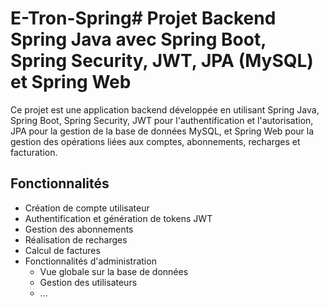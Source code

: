 # E-Tron-Spring# Projet Backend Spring Java avec Spring Boot, Spring Security, JWT, JPA (MySQL) et Spring Web

Ce projet est une application backend développée en utilisant Spring Java, Spring Boot, Spring Security, JWT pour l'authentification et l'autorisation, JPA pour la gestion de la base de données MySQL, et Spring Web pour la gestion des opérations liées aux comptes, abonnements, recharges et facturation.

## Fonctionnalités

- Création de compte utilisateur
- Authentification et génération de tokens JWT
- Gestion des abonnements
- Réalisation de recharges
- Calcul de factures
- Fonctionnalités d'administration
  - Vue globale sur la base de données
  - Gestion des utilisateurs
  - ...
